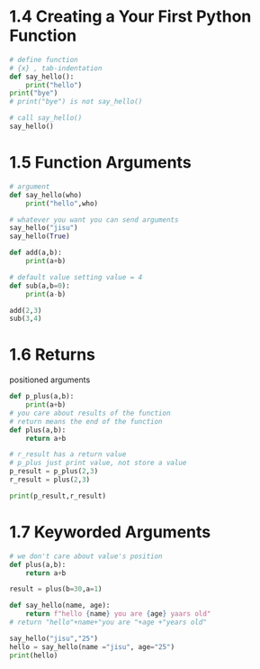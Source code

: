 # 1.4 Creating a Your First Python Function

```python
# define function
# {x} , tab-indentation
def say_hello():
	print("hello")
print("bye")
# print("bye") is not say_hello()

# call say_hello()
say_hello()

```

# 1.5 Function Arguments

```python
# argument
def say_hello(who)
	print("hello",who)

# whatever you want you can send arguments
say_hello("jisu")
say_hello(True)

def add(a,b):
	print(a+b)

# default value setting value = 4
def sub(a,b=0):
	print(a-b)

add(2,3)
sub(3,4)
```

# 1.6 Returns

positioned arguments

```python
def p_plus(a,b):
	print(a+b)
# you care about results of the function
# return means the end of the function
def plus(a,b):
	return a+b

# r_result has a return value
# p_plus just print value, not store a value
p_result = p_plus(2,3)
r_result = plus(2,3)

print(p_result,r_result)

```

# 1.7 Keyworded Arguments

```python
# we don't care about value's position
def plus(a,b):
	return a+b

result = plus(b=30,a=1)

def say_hello(name, age):
	return f"hello {name} you are {age} yaars old"
# return "hello"+name+"you are "+age +"years old"

say_hello("jisu","25")
hello = say_hello(name ="jisu", age="25")
print(hello)
```
